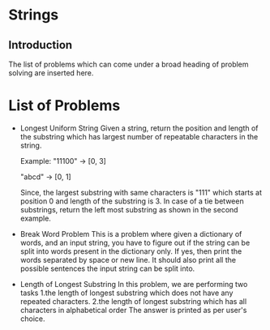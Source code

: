 # Strings
## Introduction
The list of problems which can come under a broad heading of problem solving are 
inserted here. 

# List of Problems
- Longest Uniform String
  Given a string, return the position and length of the substring which has largest 
  number of repeatable characters in the string.
  
  Example: "11100" -> [0, 3]
     
     "abcd"  -> [0, 1]
  
  Since, the largest substring with same characters is "111" which starts at position 0 and length of the substring is 3.
  In case of a tie between substrings, return the left most substring as shown in the second example.

- Break Word Problem
  This is a problem where given a dictionary of words, and an input string, you have to figure out if the string can be split into words present in the dictionary only.
  If yes, then print the words separated by space or new line. It should also print all the possible sentences the input string can be split into.
  
- Length of Longest Substring
  In this problem, we are performing two tasks
  1.the length of longest substring which does not have any repeated characters.
  2.the length of longest substring which has all characters in alphabetical order
  The answer is printed as per user's choice.
